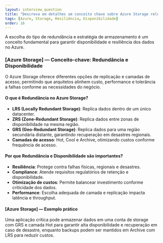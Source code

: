 ```yaml
---
layout: interview_question
title: "Descreva em detalhes um conceito chave sobre Azure Storage relevante para arquitetura no Azure"
tags: [Azure, Storage, Resiliência, Disponibilidade]
order: 16
---
```


A escolha do tipo de redundância e estratégia de armazenamento é um conceito fundamental para garantir disponibilidade e resiliência dos dados no Azure.

### [Azure Storage] — Conceito-chave: Redundância e Disponibilidade

O Azure Storage oferece diferentes opções de replicação e camadas de acesso, permitindo que arquitetos alinhem custo, performance e tolerância a falhas conforme as necessidades do negócio.

#### O que é Redundância no Azure Storage?

- **LRS (Locally Redundant Storage)**: Replica dados dentro de um único datacenter.
- **ZRS (Zone-Redundant Storage)**: Replica dados entre zonas de disponibilidade na mesma região.
- **GRS (Geo-Redundant Storage)**: Replica dados para uma região secundária distante, garantindo recuperação em desastres regionais.
- **Camadas de acesso**: Hot, Cool e Archive, otimizando custos conforme frequência de acesso.

#### Por que Redundância e Disponibilidade são importantes?

- **Resiliência**: Protege contra falhas físicas, regionais e desastres.
- **Compliance**: Atende requisitos regulatórios de retenção e disponibilidade.
- **Otimização de custos**: Permite balancear investimento conforme criticidade dos dados.
- **Performance**: Escolha adequada de camada e replicação impacta latência e throughput.

#### [Azure Storage] — Exemplo prático

Uma aplicação crítica pode armazenar dados em uma conta de storage com GRS e camada Hot para garantir alta disponibilidade e recuperação em caso de desastre, enquanto backups podem ser mantidos em Archive com LRS para reduzir custos.
